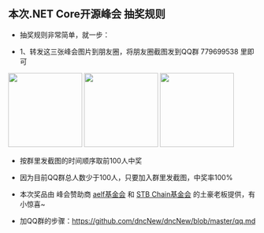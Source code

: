 
## 本次.NET Core开源峰会 抽奖规则

* 抽奖规则非常简单，就一步：

* 1、转发这三张峰会图片到朋友圈，将朋友圈截图发到QQ群 779699538 里即可

<div align="left">
<img src="https://github.com/dncNew/dncNew/raw/master/img/gift1.png" height="150">   
<img src="https://github.com/dncNew/dncNew/raw/master/img/gift2.jpg" height="150">
<img src="https://github.com/dncNew/dncNew/raw/master/img/gift3.jpg" height="150">
</div>


* 按群里发截图的时间顺序取前100人中奖

* 因为目前QQ群总人数少于100人，只要加入群里发截图，中奖率100%

* 本次奖品由 峰会赞助商 [aelf基金会](https://www.aelf.io) 和 [STB Chain基金会](https://www.soft2b.com/) 的土豪老板提供，有小惊喜~ 

* 加QQ群的步骤：https://github.com/dncNew/dncNew/blob/master/qq.md




